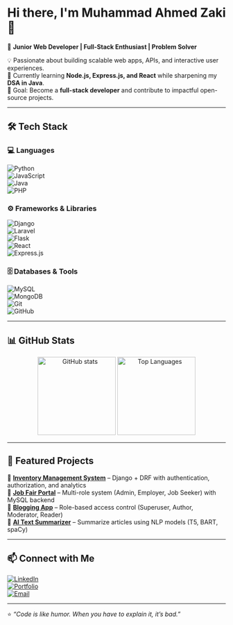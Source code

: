 # Hi there, I'm Muhammad Ahmed Zaki 👋  

🚀 **Junior Web Developer | Full-Stack Enthusiast | Problem Solver**  

💡 Passionate about building scalable web apps, APIs, and interactive user experiences.  
🌱 Currently learning **Node.js, Express.js, and React** while sharpening my **DSA in Java**.  
🎯 Goal: Become a **full-stack developer** and contribute to impactful open-source projects.  

---

## 🛠️ Tech Stack  
### 💻 Languages  
![Python](https://img.shields.io/badge/Python-3776AB?style=for-the-badge&logo=python&logoColor=white)  
![JavaScript](https://img.shields.io/badge/JavaScript-F7DF1E?style=for-the-badge&logo=javascript&logoColor=black)  
![Java](https://img.shields.io/badge/Java-ED8B00?style=for-the-badge&logo=openjdk&logoColor=white)  
![PHP](https://img.shields.io/badge/PHP-777BB4?style=for-the-badge&logo=php&logoColor=white)  

### ⚙️ Frameworks & Libraries  
![Django](https://img.shields.io/badge/Django-092E20?style=for-the-badge&logo=django&logoColor=white)  
![Laravel](https://img.shields.io/badge/Laravel-FF2D20?style=for-the-badge&logo=laravel&logoColor=white)  
![Flask](https://img.shields.io/badge/Flask-000000?style=for-the-badge&logo=flask&logoColor=white)  
![React](https://img.shields.io/badge/React-20232A?style=for-the-badge&logo=react&logoColor=61DAFB)  
![Express.js](https://img.shields.io/badge/Express.js-404D59?style=for-the-badge)  

### 🗄️ Databases & Tools  
![MySQL](https://img.shields.io/badge/MySQL-005C84?style=for-the-badge&logo=mysql&logoColor=white)  
![MongoDB](https://img.shields.io/badge/MongoDB-4EA94B?style=for-the-badge&logo=mongodb&logoColor=white)  
![Git](https://img.shields.io/badge/Git-F05033?style=for-the-badge&logo=git&logoColor=white)  
![GitHub](https://img.shields.io/badge/GitHub-121011?style=for-the-badge&logo=github&logoColor=white)  

---

## 📊 GitHub Stats  
<p align="center">
  <img src="https://github-readme-stats.vercel.app/api?username=muhammadahmedzaki&show_icons=true&theme=tokyonight" alt="GitHub stats" height="180px"/>
  <img src="https://github-readme-stats.vercel.app/api/top-langs/?username=muhammadahmedzaki&layout=compact&theme=tokyonight" alt="Top Languages" height="180px"/>
</p>  

---

## 🌟 Featured Projects  
🔹 [**Inventory Management System**](#) – Django + DRF with authentication, authorization, and analytics  
🔹 [**Job Fair Portal**](#) – Multi-role system (Admin, Employer, Job Seeker) with MySQL backend  
🔹 [**Blogging App**](#) – Role-based access control (Superuser, Author, Moderator, Reader)  
🔹 [**AI Text Summarizer**](#) – Summarize articles using NLP models (T5, BART, spaCy)  

---

## 📫 Connect with Me  
[![LinkedIn](https://img.shields.io/badge/LinkedIn-0A66C2?style=for-the-badge&logo=linkedin&logoColor=white)](https://linkedin.com/in/your-link)  
[![Portfolio](https://img.shields.io/badge/Portfolio-000000?style=for-the-badge&logo=vercel&logoColor=white)](https://your-portfolio-link.com)  
[![Email](https://img.shields.io/badge/Email-D14836?style=for-the-badge&logo=gmail&logoColor=white)](mailto:your@email.com)  

---

⭐️ _“Code is like humor. When you have to explain it, it’s bad.”_  
